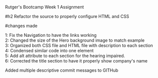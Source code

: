 Rutger's Bootcamp Week 1 Assignment
 
#h2
Refactor the source to properly configure HTML and CSS
 
#changes made
 
1: Fix the Navigation to have the links working<br>
2: Changed the size of the Hero background image to match example<br>
3: Organized both CSS file and HTML file with description to each section<br>
4: Condensed similar code into one element<br>
5: Add alt attribute to each section for the hearing impaired.<br>
6: Corrected the title section to have it properly show company's name<br>
 
Added multiple descriptive commit messages to GITHub


